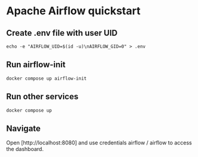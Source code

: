 # Apache Airflow quickstart

## Create .env file with user UID

`echo -e "AIRFLOW_UID=$(id -u)\nAIRFLOW_GID=0" > .env`

## Run airflow-init

`docker compose up airflow-init`

## Run other services

`docker compose up`

## Navigate

Open [http://localhost:8080] and use credentials airflow / airflow to access the dashboard.

